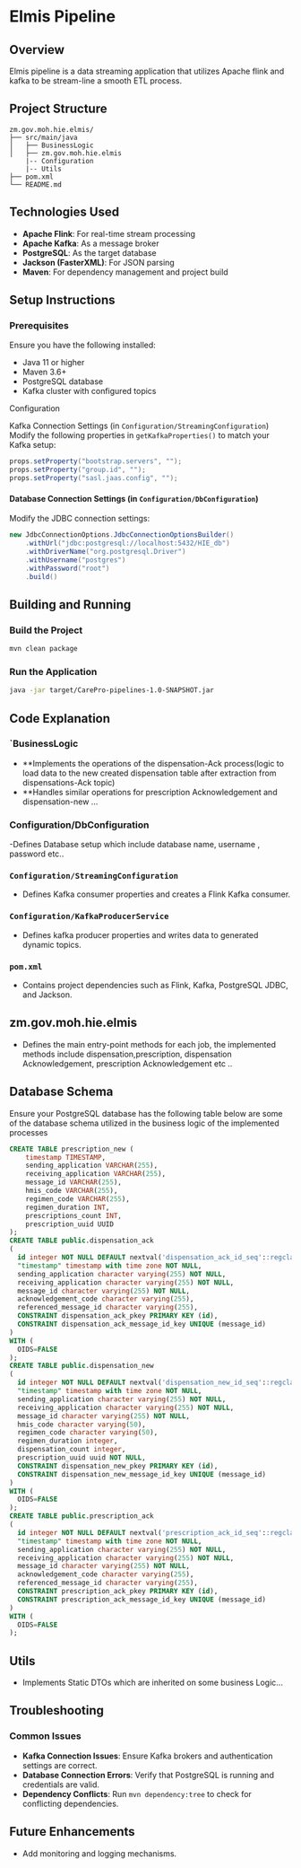 

# Elmis Pipeline

## Overview
Elmis pipeline is a data streaming  application  that utilizes  Apache flink and kafka  to be stream-line a smooth ETL process.
## Project Structure

```
zm.gov.moh.hie.elmis/
├── src/main/java
│   ├── BusinessLogic
│   ├── zm.gov.moh.hie.elmis
    |-- Configuration
    |-- Utils 
├── pom.xml
└── README.md
```
## Technologies Used
- **Apache Flink**: For real-time stream processing
- **Apache Kafka**: As a message broker
- **PostgreSQL**: As the target database
- **Jackson (FasterXML)**: For JSON parsing
- **Maven**: For dependency management and project build

## Setup Instructions

### Prerequisites
Ensure you have the following installed:
- Java 11 or higher
- Maven 3.6+
- PostgreSQL database
- Kafka cluster with configured topics

Configuration

Kafka Connection Settings (in `Configuration/StreamingConfiguration`)
Modify the following properties in `getKafkaProperties()` to match your Kafka setup:
```java
props.setProperty("bootstrap.servers", "");
props.setProperty("group.id", "");
props.setProperty("sasl.jaas.config", "");
```

#### Database Connection Settings (in `Configuration/DbConfiguration`)
Modify the JDBC connection settings:
```java
new JdbcConnectionOptions.JdbcConnectionOptionsBuilder()
    .withUrl("jdbc:postgresql://localhost:5432/HIE_db")
    .withDriverName("org.postgresql.Driver")
    .withUsername("postgres")
    .withPassword("root")
    .build()
```

## Building and Running

### Build the Project
```sh
mvn clean package
```
### Run the Application
```sh
java -jar target/CarePro-pipelines-1.0-SNAPSHOT.jar
```
## Code Explanation

### `BusinessLogic
- **Implements the operations of the dispensation-Ack process(logic  to load data to the  new created dispensation table after  extraction  from dispensations-Ack  topic)
- **Handles similar  operations for  prescription Acknowledgement and dispensation-new ...
### Configuration/DbConfiguration
-Defines Database setup which  include  database name, username , password etc..
### `Configuration/StreamingConfiguration`
- Defines Kafka consumer properties and creates a Flink Kafka consumer.
### `Configuration/KafkaProducerService`
- Defines kafka producer properties  and writes  data to generated dynamic topics.
### `pom.xml`
- Contains project dependencies such as Flink, Kafka, PostgreSQL JDBC, and Jackson.

## zm.gov.moh.hie.elmis
- Defines  the  main entry-point methods  for each job, the implemented  methods include dispensation,prescription, dispensation Acknowledgement, prescription  Acknowledgement  etc ..
## Database Schema

Ensure your PostgreSQL database has the following table
below  are some  of the  database schema utilized in the business logic of the implemented processes
```sql
CREATE TABLE prescription_new (
    timestamp TIMESTAMP,
    sending_application VARCHAR(255),
    receiving_application VARCHAR(255),
    message_id VARCHAR(255),
    hmis_code VARCHAR(255),
    regimen_code VARCHAR(255),
    regimen_duration INT,
    prescriptions_count INT,
    prescription_uuid UUID
);
CREATE TABLE public.dispensation_ack
(
  id integer NOT NULL DEFAULT nextval('dispensation_ack_id_seq'::regclass),
  "timestamp" timestamp with time zone NOT NULL,
  sending_application character varying(255) NOT NULL,
  receiving_application character varying(255) NOT NULL,
  message_id character varying(255) NOT NULL,
  acknowledgement_code character varying(255),
  referenced_message_id character varying(255),
  CONSTRAINT dispensation_ack_pkey PRIMARY KEY (id),
  CONSTRAINT dispensation_ack_message_id_key UNIQUE (message_id)
)
WITH (
  OIDS=FALSE
);
CREATE TABLE public.dispensation_new
(
  id integer NOT NULL DEFAULT nextval('dispensation_new_id_seq'::regclass),
  "timestamp" timestamp with time zone NOT NULL,
  sending_application character varying(255) NOT NULL,
  receiving_application character varying(255) NOT NULL,
  message_id character varying(255) NOT NULL,
  hmis_code character varying(50),
  regimen_code character varying(50),
  regimen_duration integer,
  dispensation_count integer,
  prescription_uuid uuid NOT NULL,
  CONSTRAINT dispensation_new_pkey PRIMARY KEY (id),
  CONSTRAINT dispensation_new_message_id_key UNIQUE (message_id)
)
WITH (
  OIDS=FALSE
);
CREATE TABLE public.prescription_ack
(
  id integer NOT NULL DEFAULT nextval('prescription_ack_id_seq'::regclass),
  "timestamp" timestamp with time zone NOT NULL,
  sending_application character varying(255) NOT NULL,
  receiving_application character varying(255) NOT NULL,
  message_id character varying(255) NOT NULL,
  acknowledgement_code character varying(255),
  referenced_message_id character varying(255),
  CONSTRAINT prescription_ack_pkey PRIMARY KEY (id),
  CONSTRAINT prescription_ack_message_id_key UNIQUE (message_id)
)
WITH (
  OIDS=FALSE
);
```
## Utils
 - Implements Static  DTOs which  are  inherited on  some business Logic...

## Troubleshooting
### Common Issues
- **Kafka Connection Issues**: Ensure Kafka brokers and authentication settings are correct.
- **Database Connection Errors**: Verify that PostgreSQL is running and credentials are valid.
- **Dependency Conflicts**: Run `mvn dependency:tree` to check for conflicting dependencies.

## Future Enhancements
- Add monitoring and logging mechanisms.



